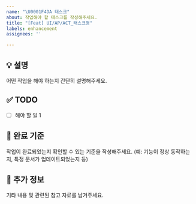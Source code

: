 ```yaml
---
name: "\U0001F4DA 태스크"
about: 작업해야 할 태스크를 작성해주세요.
title: "[Feat] UI/AP/ACT_태스크명"
labels: enhancement
assignees: ''

---
```


## 💡 설명
어떤 작업을 해야 하는지 간단히 설명해주세요.

## ✅ TODO
- [ ] 해야 할 일 1

## 📌 완료 기준
작업이 완료되었는지 확인할 수 있는 기준을 작성해주세요. (예: 기능이 정상 동작하는지, 특정 문서가 업데이트되었는지 등)

## 🚀 추가 정보
기타 내용 및 관련된 참고 자료를 남겨주세요.

